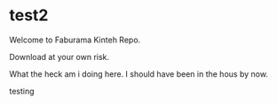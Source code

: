 test2
=====
Welcome to Faburama Kinteh Repo.

Download at your own risk.

What the heck am i doing here. I should have been in the hous by now.

testing

